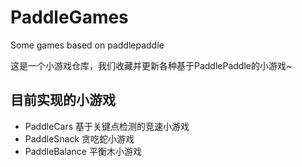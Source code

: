 # PaddleGames
Some games based on paddlepaddle

这是一个小游戏仓库，我们收藏并更新各种基于PaddlePaddle的小游戏~

## 目前实现的小游戏
- PaddleCars 基于关键点检测的竞速小游戏
- PaddleSnack 贪吃蛇小游戏
- PaddleBalance 平衡木小游戏
